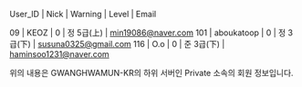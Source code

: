 User_ID | Nick | Warning | Level | Email
 
 09 | KEOZ | 0 | 정 5급(上) | min19086@naver.com
 101 | aboukatoop | 0 | 정 3급(下) | susuna0325@gmail.com
 116 | O.o | 0 | 준 3급(下) | haminsoo1231@naver.com

 위의 내용은 GWANGHWAMUN-KR의 하위 서버인 Private 소속의 회원 정보입니다.

